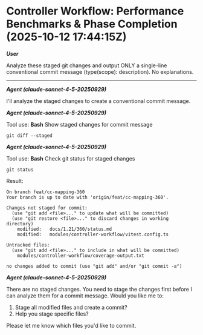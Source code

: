 <!-- Generated by SpecStory -->

# Controller Workflow: Performance Benchmarks & Phase Completion (2025-10-12 17:44:15Z)

<!-- Claude Code Session eb9205d4-31a7-4392-bf43-cfb755b20a6c (2025-10-12_17-44-15Z) -->

_**User**_

Analyze these staged git changes and output ONLY a single-line conventional commit message (type(scope): description). No explanations.

---

_**Agent (claude-sonnet-4-5-20250929)**_

I'll analyze the staged changes to create a conventional commit message.

_**Agent (claude-sonnet-4-5-20250929)**_

Tool use: **Bash** Show staged changes for commit message

`git diff --staged`

_**Agent (claude-sonnet-4-5-20250929)**_

Tool use: **Bash** Check git status for staged changes

`git status`

Result:

```
On branch feat/cc-mapping-360
Your branch is up to date with 'origin/feat/cc-mapping-360'.

Changes not staged for commit:
  (use "git add <file>..." to update what will be committed)
  (use "git restore <file>..." to discard changes in working directory)
	modified:   docs/1.21/360/status.md
	modified:   modules/controller-workflow/vitest.config.ts

Untracked files:
  (use "git add <file>..." to include in what will be committed)
	modules/controller-workflow/coverage-output.txt

no changes added to commit (use "git add" and/or "git commit -a")
```

_**Agent (claude-sonnet-4-5-20250929)**_

There are no staged changes. You need to stage the changes first before I can analyze them for a commit message. Would you like me to:

1. Stage all modified files and create a commit?
2. Help you stage specific files?

Please let me know which files you'd like to commit.

